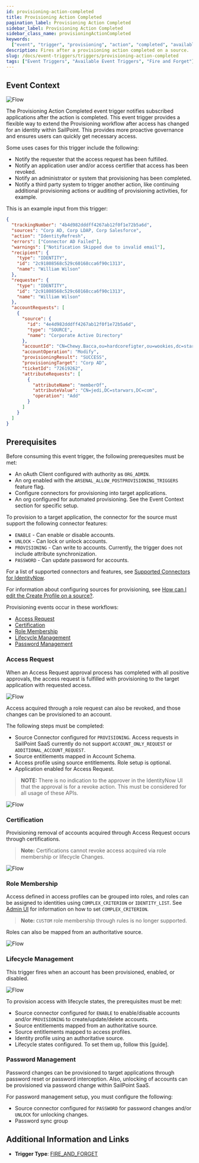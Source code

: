 ```yaml
---
id: provisioning-action-completed
title: Provisioning Action Completed
pagination_label: Provisioning Action Completed
sidebar_label: Provisioning Action Completed
sidebar_class_name: provisioningActionCompleted
keywords:
  ["event", "trigger", "provisioning", "action", "completed", "available"]
description: Fires after a provisioning action completed on a source.
slug: /docs/event-triggers/triggers/provisioning-action-completed
tags: ["Event Triggers", "Available Event Triggers", "Fire and Forget"]
---
```


## Event Context

![Flow](./img/provisioning-action.png)

The Provisioning Action Completed event trigger notifies subscribed applications
after the action is completed. This event trigger provides a flexible way to
extend the Provisioning workflow after access has changed for an identity within
SailPoint. This provides more proactive governance and ensures users can quickly
get necessary access.

Some uses cases for this trigger include the following:

- Notify the requester that the access request has been fulfilled.
- Notify an application user and/or access certifier that access has been
  revoked.
- Notify an administrator or system that provisioning has been completed.
- Notify a third party system to trigger another action, like continuing
  additional provisioning actions or auditing of provisioning activities, for
  example.

This is an example input from this trigger:

```json
{
  "trackingNumber": "4b4d982dddff4267ab12f0f1e72b5a6d",
  "sources": "Corp AD, Corp LDAP, Corp Salesforce",
  "action": "IdentityRefresh",
  "errors": ["Connector AD Failed"],
  "warnings": ["Notification Skipped due to invalid email"],
  "recipient": {
    "type": "IDENTITY",
    "id": "2c91808568c529c60168cca6f90c1313",
    "name": "William Wilson"
  },
  "requester": {
    "type": "IDENTITY",
    "id": "2c91808568c529c60168cca6f90c1313",
    "name": "William Wilson"
  },
  "accountRequests": [
    {
      "source": {
        "id": "4e4d982dddff4267ab12f0f1e72b5a6d",
        "type": "SOURCE",
        "name": "Corporate Active Directory"
      },
      "accountId": "CN=Chewy.Bacca,ou=hardcorefigter,ou=wookies,dc=starwars,dc=com",
      "accountOperation": "Modify",
      "provisioningResult": "SUCCESS",
      "provisioningTarget": "Corp AD",
      "ticketId": "72619262",
      "attributeRequests": [
        {
          "attributeName": "memberOf",
          "attributeValue": "CN=jedi,DC=starwars,DC=com",
          "operation": "Add"
        }
      ]
    }
  ]
}
```

## Prerequisites

Before consuming this event trigger, the following prerequesites must be met:

- An oAuth Client configured with authority as `ORG_ADMIN`.
- An org enabled with the `ARSENAL_ALLOW_POSTPROVISIONING_TRIGGERS` feature
  flag.
- Configure connectors for provisioning into target applications.
- An org configured for automated provisioning. See the Event Context section
  for specific setup.

To provision to a target application, the connector for the source must support
the following connector features:

- `ENABLE` - Can enable or disable accounts.
- `UNLOCK` - Can lock or unlock accounts.
- `PROVISIONING` - Can write to accounts. Currently, the trigger does not
  include attribute synchronization.
- `PASSWORD` - Can update password for accounts.

For a list of supported connectors and features, see
[Supported Connectors for IdentityNow](https://community.sailpoint.com/t5/Connectors/Supported-Sources-Connectors-for-IdentityNow/ta-p/80019).

For information about configuring sources for provisioning, see
[How can I edit the Create Profile on a source?](https://community.sailpoint.com/t5/Connectors/How-can-I-edit-the-Create-Profile-on-a-source/ta-p/74429).

Provisioning events occur in these workflows:

- [Access Request](#access-request)
- [Certification](#certification)
- [Role Membership](#role-membership)
- [Lifecycle Management](#lifecycle-management)
- [Password Management](#password-management)

### Access Request

When an Access Request approval process has completed with all positive
approvals, the access request is fulfilled with provisioning to the target
application with requested access.

![Flow](./img/provisioning-access-request.png)

Access acquired through a role request can also be revoked, and those changes
can be provisioned to an account.

The following steps must be completed:

- Source Connector configured for `PROVISIONING`. Access requests in SailPoint
  SaaS currently do not support `ACCOUNT_ONLY_REQUEST` or
  `ADDITIONAL_ACCOUNT_REQUEST`.
- Source entitlements mapped in Account Schema.
- Access profile using source entitlements. Role setup is optional.
- Application enabled for Access Request.

> **NOTE:** There is no indication to the approver in the IdentityNow UI that
> the approval is for a revoke action. This must be considered for all usage of
> these APIs.

![Flow](./img/provisioning-access-request-2.png)

### Certification

Provisioning removal of accounts acquired through Access Request occurs through
certifications.

> **Note:** Certifications cannot revoke access acquired via role membership or
> lifecycle Changes.

![Flow](./img/provisioning-access-request-certification.png)

### Role Membership

Access defined in access profiles can be grouped into roles, and roles can be
assigned to identities using `COMPLEX_CRITERION` or `IDENTITY_LIST`. See
[Admin UI](https://community.sailpoint.com/t5/Admin-Help/Standard-Role-Membership-Criteria-Options/ta-p/74392)
for information on how to set `COMPLEX_CRITERION`.

> **Note:** `CUSTOM` role membership through rules is no longer supported.

Roles can also be mapped from an authoritative source.

![Flow](./img/provisioning-role-membership.png)

### Lifecycle Management

This trigger fires when an account has been provisioned, enabled, or disabled.

![Flow](./img/provisioning-lifecycle-management.png)

To provision access with lifecycle states, the prerequisites must be met:

- Source connector configured for `ENABLE` to enable/disable accounts and/or
  `PROVISIONING` to create/update/delete accounts.
- Source entitlements mapped from an authoritative source.
- Source entitlements mapped to access profiles.
- Identity profile using an authoritative source.
- Lifecycle states configured. To set them up, follow this [guide].

### Password Management

Password changes can be provisioned to target applications through password
reset or password interception. Also, unlocking of accounts can be provisioned
via password change within SailPoint SaaS.

For password management setup, you must configure the following:

- Source connector configured for `PASSWORD` for password changes and/or
  `UNLOCK` for unlocking changes.
- Password sync group

## Additional Information and Links

- **Trigger Type**: [FIRE_AND_FORGET](../trigger-types.md#fire-and-forget)
<!-- [Input schema](https://developer.sailpoint.com/apis/beta/#section/Provisioning-Completed-Event-Trigger-Input) -->
